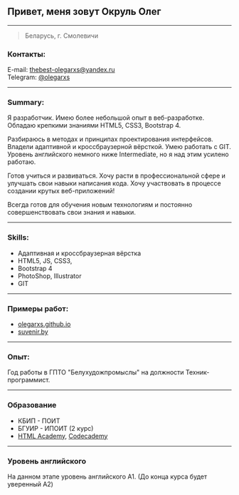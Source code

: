## Привет, меня зовут Окруль Олег 

----

> Беларусь, г. Смолевичи


### Контакты:
E-mail: [thebest-olegarxs@yandex.ru](mailto:thebest-olegarxs@yandex.ru)  
Telegram: [@olegarxs](https://t.me/olegarxs)

----
### Summary:

Я разработчик. Имею более небольшой опыт в веб-разработке. Обладаю крепкими знаниями HTML5, CSS3, Bootstrap 4.  

Разбираюсь в методах и принципах проектирования интерфейсов. Владели адаптивной и кроссбраузерной вёрсткой. Умею работать с GIT. Уровень английского немного ниже Intermediate, но я над этим усилено работаю.  

Готов учиться и развиваться. Хочу расти в профессиональной сфере и улучшать свои навыки написания кода. Хочу участвовать в процессе создании крутых веб-приложений!  

Всегда готов для обучения новым технологиям и постоянно совершенствовать свои знания и навыки.  




----
### Skills: 
* Адаптивная и кроссбраузерная вёрстка 
* HTML5, JS, CSS3, 
* Bootstrap 4
* PhotoShop, Illustrator
* GIT

----
### Примеры работ:
* [olegarxs.github.io](https://olegarxs.github.io)
* [suvenir.by](https://suvenir.by)


----
### Опыт:

Год работы в ГПТО "Белухудожпромыслы" на должности Техник-программист.

----
### Образование
- КБИП - ПОИТ
- БГУИР - ИПОИТ (2 курс) 
- [HTML Academy](https://htmlacademy.ru/), [Codecademy](http://codecademy.com/)   

----
### Уровень английского
На данном этапе уровень английского А1. (До конца курса будет уверенный A2)